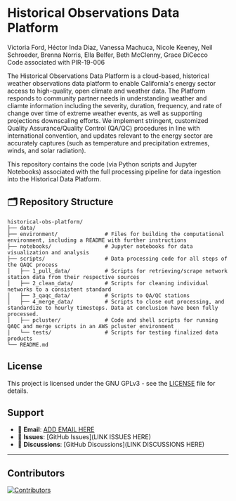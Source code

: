 # Historical Observations Data Platform 
Victoria Ford, Héctor Inda Diaz, Vanessa Machuca, Nicole Keeney, Neil Schroeder, Brenna Norris, Ella Belfer, Beth McClenny, Grace DiCecco<br>
Code associated with PIR-19-006

The Historical Observations Data Platform is a cloud-based, historical weather observations data platform to enable California's energy sector access to high-quality, open climate and weather data. The Platform responds to community partner needs in understanding weather and cliamte information including the severity, duration, frequency, and rate of change over time of extreme weather events, as well as supporting projections downscaling efforts. We implement stringent, customized Quality Assurance/Quality Control (QA/QC) procedures in line with international convention, and updates relevant to the energy sector are accurately captures (such as temperature and precipitation extremes, winds, and solar radiation).

This repository contains the code (via Python scripts and Jupyter Notebooks) associated with the full processing pipeline for data ingestion into the Historical Data Platform.

## 🗂️ Repository Structure

```text
historical-obs-platform/
├── data/
├── environment/               # Files for building the computational environment, including a README with further instructions
├── notebooks/                 # Jupyter notebooks for data visualization and analysis 
├── scripts/                   # Data processing code for all steps of the QAQC process 
│   ├── 1_pull_data/           # Scripts for retrieving/scrape network station data from their respective sources 
│   ├── 2_clean_data/          # Scripts for cleaning individual networks to a consistent standard
│   ├── 3_qaqc_data/           # Scripts to QA/QC stations 
│   ├── 4_merge_data/          # Scripts to close out processing, and standardize to hourly timesteps. Data at conclusion have been fully processed.
│   ├── pcluster/              # Code and shell scripts for running QAQC and merge scripts in an AWS pcluster environment 
│   └── tests/                 # Scripts for testing finalized data products         
└── README.md
```

## License

This project is licensed under the GNU GPLv3 - see the [LICENSE](LICENSE) file for details.

## Support

- 📧 **Email**: [ADD EMAIL HERE](email)
- 🐛 **Issues**: [GitHub Issues](LINK ISSUES HERE)
- 💬 **Discussions**: [GitHub Discussions](LINK DISCUSSIONS HERE)

---

## Contributors

[![Contributors](https://contrib.rocks/image?repo=Eagle-Rock-Analytics/historical-obs-platform)](https://github.com/Eagle-Rock-Analytics/historical-obs-platform/graphs/contributors)
